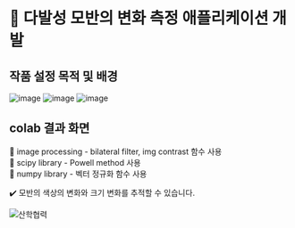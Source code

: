 # 🏥 다발성 모반의 변화 측정 애플리케이션 개발

## 작품 설정 목적 및 배경
![image](https://github.com/parfait2/2022-birthmark/assets/60564216/e4ac8415-bc2b-45df-b052-a1876e525e97)
![image](https://github.com/parfait2/2022-birthmark/assets/60564216/ce89945c-f74b-4aa7-88ff-3d8523a7277e)
![image](https://github.com/parfait2/2022-birthmark/assets/60564216/7b176465-b9a3-44c4-883a-b02fb4b54b06)


## colab 결과 화면
📍 image processing - bilateral filter, img contrast 함수 사용  
📍 scipy library - Powell method 사용  
📍 numpy library - 벡터 정규화 함수 사용  

✔️ 모반의 색상의 변화와 크기 변화를 추적할 수 있습니다.

![산학협력](https://github.com/parfait2/2022-birthmark/assets/60564216/6b15ea6e-3a28-445b-9170-3003b10a0a43)

